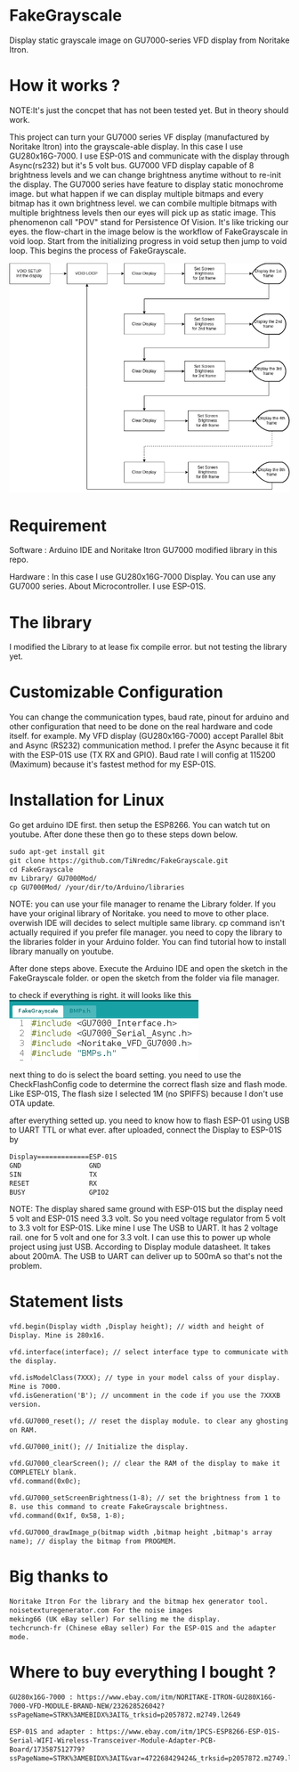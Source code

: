# FakeGrayscale
Display static grayscale image on GU7000-series VFD display from Noritake Itron.

# How it works ? 

NOTE:It's just the concpet that has not been tested yet. But in theory should work.

This project can turn your GU7000 series VF display (manufactured by Noritake Itron) into the grayscale-able display. In this case I use GU280x16G-7000. I use ESP-01S and communicate with the display through Async(rs232) but it's 5 volt bus.
GU7000 VFD display capable of 8 brightness levels and we can change brightness anytime without to re-init the display. The GU7000 series have feature to display static monochrome image. but what happen if we can display multiple bitmaps and every bitmap has it own brightness level. we can combile multiple bitmaps with multiple brightness levels then our eyes will pick up as static image. This phenomenon call "POV" stand for Persistence Of Vision. It's like tricking our eyes. the flow-chart in the image below is the workflow of FakeGrayscale in void loop.
Start from the initializing progress in void setup then jump to void loop. This begins the process of FakeGrayscale. 

![alt text](https://raw.githubusercontent.com/TiNredmc/FakeGrayscale/master/Principles.png)


# Requirement

Software : 
Arduino IDE and Noritake Itron GU7000 modified library in this repo.

Hardware :
In this case I use GU280x16G-7000 Display. You can use any GU7000 series. About Microcontroller. I use ESP-01S.

# The library

I modified the Library to at lease fix compile error. but not testing the library yet. 

# Customizable Configuration 

You can change the communication types, baud rate, pinout for arduino and other configuration that need to be done on the real hardware and code itself. for example. My VFD display (GU280x16G-7000) accept Parallel 8bit and Async (RS232) communication method. I prefer the Async because it fit with the ESP-01S use (TX RX and GPIO). Baud rate I will config at 115200 (Maximum) because it's fastest method for my ESP-01S.

# Installation for Linux
 
 Go get arduino IDE first. then setup the ESP8266. You can watch tut on youtube. After done these then go to these steps down below.
 ```
 sudo apt-get install git 
 git clone https://github.com/TiNredmc/FakeGrayscale.git
 cd FakeGrayscale
 mv Library/ GU7000Mod/ 
 cp GU7000Mod/ /your/dir/to/Arduino/libraries
 ```
NOTE: you can use your file manager to rename the Library folder. If you have your original library of Noritake. you need to move to other place. overwish IDE will decides to select multiple same library. cp command isn't actually required if you prefer file manager. you need to copy the library to the libraries folder in your Arduino folder. You can find tutorial how to install library manually on youtube.

After done steps above. Execute the Arduino IDE and open the sketch in the FakeGrayscale folder. or open the sketch from the folder via file manager.

to check if everything is right. it will looks like this
![alt text](https://github.com/TiNredmc/FakeGrayscale/blob/master/raw/FGStut.png?raw=true)

next thing to do is select the board setting. you need to use the CheckFlashConfig code to determine the correct flash size and flash mode. Like ESP-01S, The flash size I selected 1M (no SPIFFS) because I don't use OTA update.  

after everything setted up. you need to know how to flash ESP-01 using USB to UART TTL or what ever. after uploaded, connect the Display to ESP-01S by

```
Display=============ESP-01S
GND                 GND
SIN                 TX
RESET               RX
BUSY                GPIO2
```
NOTE: The display shared same ground with ESP-01S but the display need 5 volt and ESP-01S need 3.3 volt. So you need voltage regulator from 5 volt to 3.3 volt for ESP-01S. Like mine I use The USB to UART. It has 2 voltage rail. one for 5 volt and one for 3.3 volt. I can use this to power up whole project using just USB. According to Display module datasheet. It takes about 200mA. The USB to UART can deliver up to 500mA so that's not the problem.

# Statement lists

```
vfd.begin(Display width ,Display height); // width and height of Display. Mine is 280x16.
```
```
vfd.interface(interface); // select interface type to communicate with the display.
```
```
vfd.isModelClass(7XXX); // type in your model calss of your display. Mine is 7000.
vfd.isGeneration('B'); // uncomment in the code if you use the 7XXXB version. 
```
```
vfd.GU7000_reset(); // reset the display module. to clear any ghosting on RAM.
```
```
vfd.GU7000_init(); // Initialize the display.
```
```
vfd.GU7000_clearScreen(); // clear the RAM of the display to make it COMPLETELY blank.
vfd.command(0x0c);
```
```
vfd.GU7000_setScreenBrightness(1-8); // set the brightness from 1 to 8. use this command to create FakeGrayscale brightness.
vfd.command(0x1f, 0x58, 1-8);
```
```
vfd.GU7000_drawImage_p(bitmap width ,bitmap height ,bitmap's array name); // display the bitmap from PROGMEM.
```

# Big thanks to 
```
Noritake Itron For the library and the bitmap hex generator tool.
noisetexturegenerator.com For the noise images 
meking66 (UK eBay seller) For selling me the display.
techcrunch-fr (Chinese eBay seller) For the ESP-01S and the adapter mode.
```
# Where to buy everything I bought ? 
```
GU280x16G-7000 : https://www.ebay.com/itm/NORITAKE-ITRON-GU280X16G-7000-VFD-MODULE-BRAND-NEW/232628526042?ssPageName=STRK%3AMEBIDX%3AIT&_trksid=p2057872.m2749.l2649
```
```
ESP-01S and adapter : https://www.ebay.com/itm/1PCS-ESP8266-ESP-01S-Serial-WIFI-Wireless-Transceiver-Module-Adapter-PCB-Board/173587512779?ssPageName=STRK%3AMEBIDX%3AIT&var=472268429424&_trksid=p2057872.m2749.l2649
```
